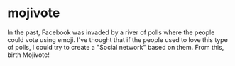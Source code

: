 # mojivote
In the past, Facebook was invaded by a river of polls where the people could vote using emoji. I've thought that if the people used to love this type of polls, I could try to create a "Social network" based on them. From this, birth Mojivote!
